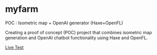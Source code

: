 # myfarm

POC : Isometric map + OpenAI generator (Haxe+OpenFL)

Creating a proof of concept (POC) project that combines isometric map generation and OpenAI chatbot functionality using Haxe and OpenFL.

[Live Test](https://inkode.fr/myfarm/)
